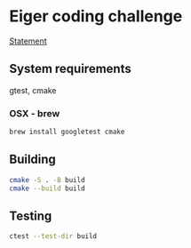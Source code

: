 # Eiger coding challenge

[Statement](statement.md)

## System requirements

gtest, cmake

### OSX - brew

```bash
brew install googletest cmake
```

## Building

```bash
cmake -S . -B build
cmake --build build
```

## Testing

```bash
ctest --test-dir build
```